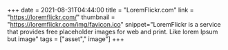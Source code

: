 +++
date = 2021-08-31T04:44:00
title = "LoremFlickr.com"
link = "https://loremflickr.com/"
thumbnail = "https://loremflickr.com/img/favicon.ico"
snippet="LoremFlickr is a service that provides free placeholder images for web and print. Like lorem Ipsum but image"
tags = ["asset"," image"]
+++
